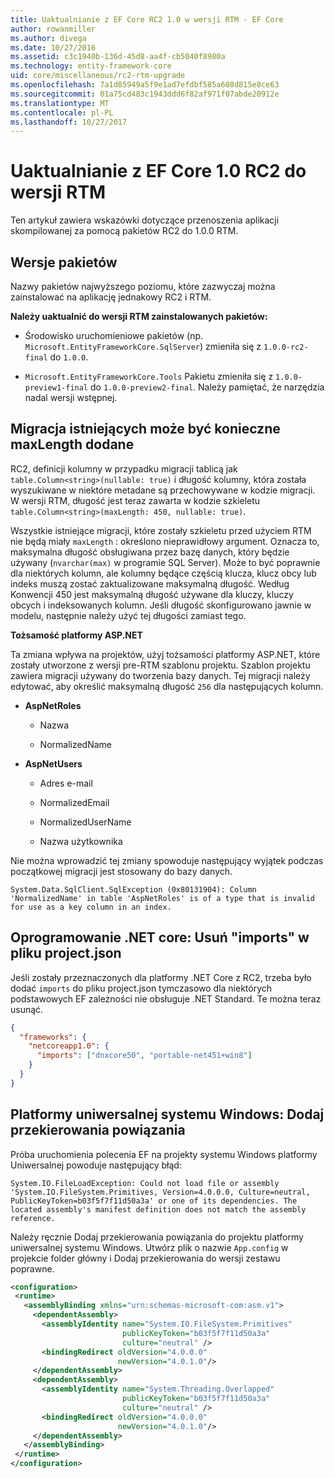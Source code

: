 ```yaml
---
title: Uaktualnianie z EF Core RC2 1.0 w wersji RTM - EF Core
author: rowanmiller
ms.author: divega
ms.date: 10/27/2016
ms.assetid: c3c1940b-136d-45d8-aa4f-cb5040f8980a
ms.technology: entity-framework-core
uid: core/miscellaneous/rc2-rtm-upgrade
ms.openlocfilehash: 7a1d85949a5f9e1ad7efdbf585a608d815e8ce63
ms.sourcegitcommit: 01a75cd483c1943ddd6f82af971f07abde20912e
ms.translationtype: MT
ms.contentlocale: pl-PL
ms.lasthandoff: 10/27/2017
---
```

# <a name="upgrading-from-ef-core-10-rc2-to-rtm"></a>Uaktualnianie z EF Core 1.0 RC2 do wersji RTM

Ten artykuł zawiera wskazówki dotyczące przenoszenia aplikacji skompilowanej za pomocą pakietów RC2 do 1.0.0 RTM.

## <a name="package-versions"></a>Wersje pakietów

Nazwy pakietów najwyższego poziomu, które zazwyczaj można zainstalować na aplikację jednakowy RC2 i RTM.

**Należy uaktualnić do wersji RTM zainstalowanych pakietów:**

* Środowisko uruchomieniowe pakietów (np. `Microsoft.EntityFrameworkCore.SqlServer`) zmieniła się z `1.0.0-rc2-final` do `1.0.0`.

* `Microsoft.EntityFrameworkCore.Tools` Pakietu zmieniła się z `1.0.0-preview1-final` do `1.0.0-preview2-final`. Należy pamiętać, że narzędzia nadal wersji wstępnej.

## <a name="existing-migrations-may-need-maxlength-added"></a>Migracja istniejących może być konieczne maxLength dodane

RC2, definicji kolumny w przypadku migracji tablicą jak `table.Column<string>(nullable: true)` i długość kolumny, która została wyszukiwane w niektóre metadane są przechowywane w kodzie migracji. W wersji RTM, długość jest teraz zawarta w kodzie szkieletu `table.Column<string>(maxLength: 450, nullable: true)`.

Wszystkie istniejące migracji, które zostały szkieletu przed użyciem RTM nie będą miały `maxLength` : określono nieprawidłowy argument. Oznacza to, maksymalna długość obsługiwana przez bazę danych, który będzie używany (`nvarchar(max)` w programie SQL Server). Może to być poprawnie dla niektórych kolumn, ale kolumny będące częścią klucza, klucz obcy lub indeks muszą zostać zaktualizowane maksymalną długość. Według Konwencji 450 jest maksymalną długość używane dla kluczy, kluczy obcych i indeksowanych kolumn. Jeśli długość skonfigurowano jawnie w modelu, następnie należy użyć tej długości zamiast tego.

**Tożsamość platformy ASP.NET**

Ta zmiana wpływa na projektów, użyj tożsamości platformy ASP.NET, które zostały utworzone z wersji pre-RTM szablonu projektu. Szablon projektu zawiera migracji używany do tworzenia bazy danych. Tej migracji należy edytować, aby określić maksymalną długość `256` dla następujących kolumn.

*  **AspNetRoles**

    * Nazwa

    * NormalizedName

*  **AspNetUsers**

   * Adres e-mail

   * NormalizedEmail

   * NormalizedUserName

   * Nazwa użytkownika

Nie można wprowadzić tej zmiany spowoduje następujący wyjątek podczas początkowej migracji jest stosowany do bazy danych.

    System.Data.SqlClient.SqlException (0x80131904): Column 'NormalizedName' in table 'AspNetRoles' is of a type that is invalid for use as a key column in an index.

## <a name="net-core-remove-imports-in-projectjson"></a>Oprogramowanie .NET core: Usuń "imports" w pliku project.json

Jeśli zostały przeznaczonych dla platformy .NET Core z RC2, trzeba było dodać `imports` do pliku project.json tymczasowo dla niektórych podstawowych EF zależności nie obsługuje .NET Standard. Te można teraz usunąć.

``` json
{
  "frameworks": {
    "netcoreapp1.0": {
      "imports": ["dnxcore50", "portable-net451+win8"]
    }
  }
}
```

## <a name="uwp-add-binding-redirects"></a>Platformy uniwersalnej systemu Windows: Dodaj przekierowania powiązania

Próba uruchomienia polecenia EF na projekty systemu Windows platformy Uniwersalnej powoduje następujący błąd:

    System.IO.FileLoadException: Could not load file or assembly 'System.IO.FileSystem.Primitives, Version=4.0.0.0, Culture=neutral, PublicKeyToken=b03f5f7f11d50a3a' or one of its dependencies. The located assembly's manifest definition does not match the assembly reference.

Należy ręcznie Dodaj przekierowania powiązania do projektu platformy uniwersalnej systemu Windows. Utwórz plik o nazwie `App.config` w projekcie folder główny i Dodaj przekierowania do wersji zestawu poprawne.

``` xml
<configuration>
 <runtime>
   <assemblyBinding xmlns="urn:schemas-microsoft-com:asm.v1">
     <dependentAssembly>
       <assemblyIdentity name="System.IO.FileSystem.Primitives"
                         publicKeyToken="b03f5f7f11d50a3a"
                         culture="neutral" />
       <bindingRedirect oldVersion="4.0.0.0"
                        newVersion="4.0.1.0"/>
     </dependentAssembly>
     <dependentAssembly>
       <assemblyIdentity name="System.Threading.Overlapped"
                         publicKeyToken="b03f5f7f11d50a3a"
                         culture="neutral" />
       <bindingRedirect oldVersion="4.0.0.0"
                        newVersion="4.0.1.0"/>
     </dependentAssembly>
   </assemblyBinding>
 </runtime>
</configuration>
```
